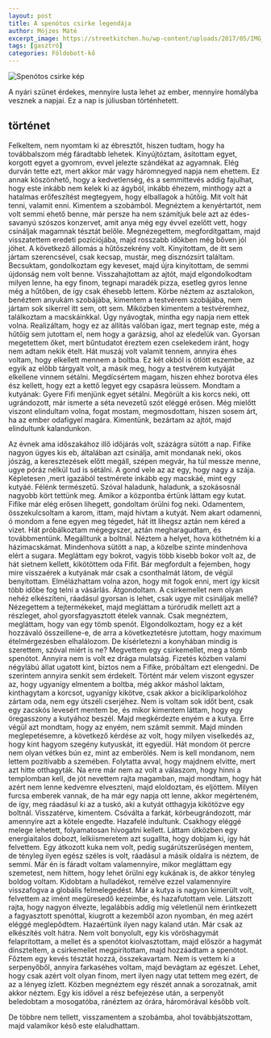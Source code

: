 ```yaml
---
layout: post
title: A spenótos csirke legendája
author: Mójzes Máté
excerpt_image: https://streetkitchen.hu/wp-content/uploads/2017/05/IMG_2381.jpg
tags: [gasztró]
categories: Földobott-kő
---
```


![Spenótos csirke kép](https://streetkitchen.hu/wp-content/uploads/2017/05/IMG_2381.jpg)

A nyári szünet érdekes, mennyire lusta lehet az ember, mennyire homályba vesznek a napjai. Ez a nap is júliusban történhetett.
## történet
Felkeltem, nem nyomtam ki az ébresztőt, hiszen tudtam, hogy ha továbbalszom még fáradtabb lehetek. Kinyújtóztam, ásítottam egyet, korgott egyet a gyomrom, evvel jelezte szándékat az agyamnak. Elég durván tette ezt, mert akkor már vagy háromnegyed napja nem ehettem. Ez annak köszönhető, hogy a kedvetlenség, és a semmittevés addig fajulhat, hogy este inkább nem kelek ki az ágyból, inkább éhezem, minthogy azt a hatalmas erőfeszítést megtegyem, hogy elballagok a hűtőig. Mit volt hát tenni, valamit enni. Kimentem a szobámból. Megnéztem a kenyértartót, nem volt semmi ehető benne, már persze ha nem számítjuk bele azt az édes-savanyú szószos konzervet, amit anya még egy évvel ezelőtt vett, hogy csináljak magamnak tésztát belőle. Megnézegettem, megfordítgattam, majd visszatettem eredeti pozíciójába, majd rosszabb időkben még bőven jól jöhet.  A következő állomás a hűtőszekrény volt. Kinyitottam, de itt sem jártam szerencsével, csak kecsap, mustár, meg disznózsírt találtam. Becsuktam, gondolkoztam egy keveset, majd újra kinyitottam, de semmi újdonság nem volt benne. Visszahajtottam az ajtót, majd elgondolkodtam milyen lenne, ha egy finom, tegnapi maradék pizza, esetleg gyros lenne még a hűtőben, de így csak éhesebb lettem. Körbe néztem az asztalokon, benéztem anyukám szobájába, kimentem a testvérem szobájába, nem jártam sok sikerrel itt sem, ott sem. Miközben kimentem a testvéremhez, találkoztam a macskáinkkal. Úgy nyávogtak, mintha egy napja nem ettek volna. Realizáltam, hogy ez az állítás valóban igaz, mert tegnap este, még a hűtőig sem jutottam el, nem hogy a garázsig, ahol az eledelük van. Gyorsan megetettem őket, mert bűntudatot éreztem ezen cselekedem iránt, hogy nem adtam nekik ételt. Hát muszáj volt valamit tennem, annyira éhes voltam, hogy elkellett mennem a boltba. Ez két okból is ötlött eszembe, az egyik az előbb tárgyalt volt, a másik meg, hogy a testvérem kutyáját elkellene vinnem sétálni. Megdícsértem magam, hiszen ehhez borotva éles ész kellett, hogy ezt a kettő legyet egy csapásra leüssem. Mondtam a kutyának: Gyere Fifi menjünk egyet sétálni. Megörült a kis korcs neki, ott ugrándozott, már ismerte a séta nevezetű szót eléggé erősen. Még mielőtt viszont elindultam volna, fogat mostam, megmosdottam, hiszen sosem árt, ha az ember odafigyel magára. Kimentünk, bezártam az ajtót, majd elindultunk kalandunkon.

Az évnek ama időszakához illő időjárás volt, százágra sütött a nap. Fifike nagyon ügyes kis eb, általában azt csinálja, amit mondanak neki, okos jószág, a keresztezések előtt megáll, szépen megvár, ha túl messze menne, ugye póráz nélkül tud is sétálni. A gond vele az az egy, hogy nagy a szája. Képletesen ,mert igazából testmérete inkább egy macskáé, mint egy kutyáé. Félénk természetű. Szóval haladunk, haladunk, a szokásosnál nagyobb kört tettünk meg. Amikor a központba értünk láttam egy kutat. Fifike már elég erősen lihegett, gondoltam örülni fog neki. Odamentem, összekulcsoltam a karom, ittam, majd hívtam a kutyát. Nem akart odamenni, ó mondom a fene egyen meg tégedet, hát itt lihegsz aztán nem kéred a vizet. Hát próbálkoztam mégegyszer, aztán megharagudtam, és továbbmentünk. Megálltunk a boltnál. Néztem a helyet, hova köthetném ki a házimacskámat. Mindenhova sütött a nap, a közelbe szinte mindenhova elért a sugara. Megláttam egy bokrot, vagyis több kisebb bokor volt az, de hát sietnem kellett, kikötöttem oda Fifit. Bár megfordult a fejemben, hogy mire visszaérek a kutyának már csak a csonthalmát látom, de végül benyitottam. Elmélázhattam volna azon, hogy mit fogok enni, mert így kicsit több időbe fog telni a vásárlás. Átgondoltam. A csirkemellet nem olyan nehéz elkészíteni, ráadásul gyorsan is lehet, csak ugye mit csináljak mellé? Nézegettem a tejtermékeket, majd megláttam a túrórudik mellett azt a részleget, ahol gyorsfagyasztott ételek vannak. Csak megnéztem, megláttam, hogy van egy tömb spenót. Elgondolkoztam, hogy ez a két hozzávaló összeillene-e, de arra a következtetésre jutottam, hogy maximum ételmérgezésben elhalálozom. De kísérletezni a konyhában mindig is szerettem, szóval miért is ne? Megvettem egy csirkemellet, meg a tömb spenótot. Annyira nem is volt ez drága mulatság. Fizetés közben valami négylábú állat ugatott kint, biztos nem a Fifike, próbáltam ezt elengedni. De szerintem annyira senkit sem érdekelt. Történt már velem viszont egyszer az, hogy ugyanígy elmentem a boltba, még akkor máshol laktam, kinthagytam a korcsot, ugyanígy kikötve, csak akkor a bicikliparkolóhoz zártam oda, nem egy útszéli cserjéhez. Nem is voltam sok időt bent, csak egy zacskós levesért mentem be, és mikor kimentem láttam, hogy egy öregasszony a kutyához beszél. Majd megkérdezte enyém e a kutya. Erre végül azt mondtam, hogy az enyém, nem számít semmit. Majd minden meglepetésemre, a következő kérdése az volt, hogy milyen viselkedés az, hogy kint hagyom szegény kutyuskát, itt egyedül. Hát mondom öt percre nem olyan vétkes bún ez, mint az emberölés. Nem is kell mondanom, nem lettem pozitívabb a szemében. Folytatta avval, hogy majdnem elvitte, mert azt hitte otthagyták. Na erre már nem az volt a válaszom, hogy hinni a templomban kell, de jót nevettem rajta magamban, majd mondtam, hogy hát azért nem lenne kedvemre elveszteni, majd eloldoztam, és eljöttem. Milyen furcsa emberek vannak, de ha már egy napja ott lenne, akkor megérteném, de így, meg ráadásul ki az a tuskó, aki a kutyát otthagyja kikötözve egy boltnál. Visszatérve, kimentem. Csóválta a farkát, körbeugrándozott, már amennyire azt a kötele engedte. Hazafelé indultunk. Csakhogy eléggé melege lehetett, folyamatosan hívogatni kellett. Láttam útközben egy energiaitalos dobozt, lelkiismeretem azt sugallta, hogy dobjam ki, így hát felvettem. Egy átkozott kuka nem volt, pedig sugárútszerűségen mentem, de tényleg ilyen egész széles is volt, ráadásul a másik oldalra is néztem, de semmi. Már én is fáradt voltam valamennyire, mikor megláttam egy szemetest, nem hittem, hogy lehet örülni egy kukának is, de akkor tényleg boldog voltam. Kidobtam a hulladékot, remélve ezzel valamennyire visszafogva a globális felmelegedést. Már a kutya is nagyon kimerült volt, felvettem az imént megüresedő kezeimbe, és hazafutottam vele. Látszott rajta, hogy nagyon élvezte, legalábbis addig míg véletlenül nem érintkezett a fagyasztott spenóttal, kiugrott a kezemből azon nyomban, én meg azért eléggé meglepődtem. Hazaértünk ilyen nagy kaland után. Már csak az elkészítés volt hátra. Nem volt bonyolult, egy kis vöröshagymát felaprítottam, a mellet és a spenótot kiolvasztottam, majd először a hagymát dinszteltem, a csirkemellet megpirítottam, majd hozzáadtam a spenótot. Főztem egy kevés tésztát hozzá, összekavartam. Nem is vettem ki a serpenyőből, annyira farkaséhes voltam, majd bevágtam az egészet. Lehet, hogy csak azért volt olyan finom, mert ilyen nagy utat tettem meg ezért, de az a lényeg ízlett. Közben megnéztem egy részét annak a sorozatnak, amit akkor néztem. Egy kis idővel a rész befejezése után, a serpenyőt beledobtam a mosogatóba, ránéztem az órára, háromórával később volt. 
 
De többre nem tellett, visszamentem a szobámba, ahol továbbjátszottam, majd valamikor késő este elaludhattam. 